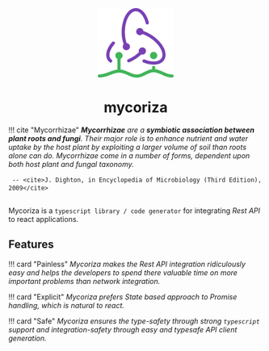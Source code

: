 <p align="center" style="margin-top: 5em">
    <img src="./assets/logo2.png" width="150"/>
    <h1 style="text-align: center"><b>mycoriza</b></h1>
</p>

!!! cite "Mycorrhizae"
    _**Mycorrhizae** are a **symbiotic association between plant roots and fungi**.
    Their major role is to enhance nutrient and water uptake by the host plant
    by exploiting a larger volume of soil than roots alone can do. Mycorrhizae
    come in a number of forms, dependent upon both host plant and fungal taxonomy._

     -- <cite>J. Dighton, in Encyclopedia of Microbiology (Third Edition), 2009</cite>

## 
Mycoriza is a `typescript library / code generator` for integrating _Rest API_ to react applications.

## Features
!!! card "Painless" 
    _Mycoriza makes the Rest API integration ridiculously easy and helps the developers to spend there valuable time on more important problems
    than network integration._

!!! card "Explicit"
    _Mycoriza prefers State based approach to Promise handling, which is natural to react._

!!! card "Safe"
    _Mycoriza ensures the type-safety through strong `typescript` support and integration-safety through easy
    and typesafe API client generation._
